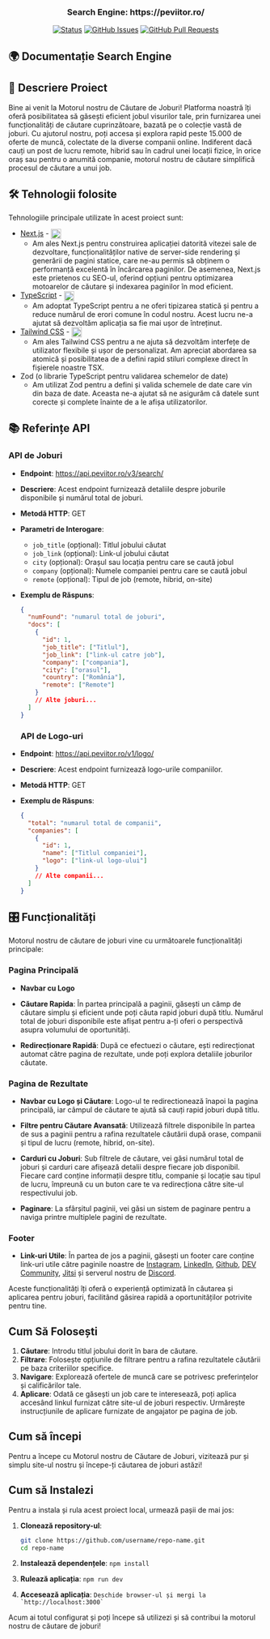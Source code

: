 <h3 align="center">Search Engine: https://peviitor.ro/</h3>

<div align="center">
   
  [![Status](https://img.shields.io/badge/status-active-success.svg)]() 
  [![GitHub Issues](https://img.shields.io/github/issues/peviitor-ro/search-engine.svg)](https://github.com/peviitor-ro/search-engine/issues)
  [![GitHub Pull Requests](https://img.shields.io/github/issues-pr/peviitor-ro/search-engine.svg)](https://github.com/peviitor-ro/search-engine/pulls)
  
</div>

## 🌍 Documentație Search Engine

## 📄 Descriere Proiect

Bine ai venit la Motorul nostru de Căutare de Joburi! Platforma noastră îți oferă posibilitatea să găsești eficient jobul visurilor tale, prin furnizarea unei funcționalități de căutare cuprinzătoare, bazată pe o colecție vastă de joburi. Cu ajutorul nostru, poți accesa și explora rapid peste 15.000 de oferte de muncă, colectate de la diverse companii online. Indiferent dacă cauți un post de lucru remote, hibrid sau în cadrul unei locații fizice, în orice oraș sau pentru o anumită companie, motorul nostru de căutare simplifică procesul de căutare a unui job.

## 🛠️ Tehnologii folosite

Tehnologiile principale utilizate în acest proiect sunt:

- [Next.js](https://nextjs.org/) - <img align="center" src="https://cdn.jsdelivr.net/gh/devicons/devicon@latest/icons/nextjs/nextjs-original.svg" alt="nextjs" width="20"/>
  - Am ales Next.js pentru construirea aplicației datorită vitezei sale de dezvoltare, funcționalităților native de server-side rendering și generării de pagini statice, care ne-au permis să obținem o performanță excelentă în încărcarea paginilor. De asemenea, Next.js este prietenos cu SEO-ul, oferind opțiuni pentru optimizarea motoarelor de căutare și indexarea paginilor în mod eficient.
- [TypeScript](https://www.typescriptlang.org/) - <img align="center" src="https://cdn.jsdelivr.net/gh/devicons/devicon@latest/icons/typescript/typescript-original.svg" alt="typescript" width="20"/>
  - Am adoptat TypeScript pentru a ne oferi tipizarea statică și pentru a reduce numărul de erori comune în codul nostru. Acest lucru ne-a ajutat să dezvoltăm aplicația sa fie mai ușor de întreținut.
- [Tailwind CSS](https://tailwindcss.com/) - <img align="center" src="https://cdn.jsdelivr.net/gh/devicons/devicon@latest/icons/tailwindcss/tailwindcss-original.svg" alt="tailwind" width="20"/>
  - Am ales Tailwind CSS pentru a ne ajuta să dezvoltăm interfețe de utilizator flexibile și ușor de personalizat. Am apreciat abordarea sa atomică și posibilitatea de a defini rapid stiluri complexe direct în fișierele noastre TSX.
- Zod (o librarie TypeScript pentru validarea schemelor de date)
  - Am utilizat Zod pentru a defini și valida schemele de date care vin din baza de date. Aceasta ne-a ajutat să ne asigurăm că datele sunt corecte și complete înainte de a le afișa utilizatorilor.

## 📚 Referințe API

### API de Joburi

- **Endpoint**: https://api.peviitor.ro/v3/search/
- **Descriere**: Acest endpoint furnizează detaliile despre joburile disponibile și numărul total de joburi.
- **Metodă HTTP**: GET
- **Parametri de Interogare**:
  - `job_title` (opțional): Titlul jobului căutat
  - `job_link` (opțional): Link-ul jobului căutat
  - `city` (opțional): Orașul sau locația pentru care se caută jobul
  - `company` (opțional): Numele companiei pentru care se caută jobul
  - `remote` (opțional): Tipul de job (remote, hibrid, on-site)
- **Exemplu de Răspuns**:

  ```json
  {
    "numFound": "numarul total de joburi",
    "docs": [
      {
        "id": 1,
        "job_title": ["Titlul"],
        "job_link": ["link-ul catre job"],
        "company": ["compania"],
        "city": ["orasul"],
        "country": ["România"],
        "remote": ["Remote"]
      }
      // Alte joburi...
    ]
  }
  ```

  ### API de Logo-uri

- **Endpoint**: https://api.peviitor.ro/v1/logo/
- **Descriere**: Acest endpoint furnizează logo-urile companiilor.
- **Metodă HTTP**: GET
- **Exemplu de Răspuns**:

  ```json
  {
    "total": "numarul total de companii",
    "companies": [
      {
        "id": 1,
        "name": ["Titlul companiei"],
        "logo": ["link-ul logo-ului"]
      }
      // Alte companii...
    ]
  }
  ```

## 🎛️ Funcționalități

Motorul nostru de căutare de joburi vine cu următoarele funcționalități principale:

### Pagina Principală

- **Navbar cu Logo**

- **Căutare Rapida**: În partea principală a paginii, găsești un câmp de căutare simplu și eficient unde poți căuta rapid joburi după titlu. Numărul total de joburi disponibile este afișat pentru a-ți oferi o perspectivă asupra volumului de oportunități.

- **Redirecționare Rapidă**: După ce efectuezi o căutare, ești redirecționat automat către pagina de rezultate, unde poți explora detaliile joburilor căutate.

### Pagina de Rezultate

- **Navbar cu Logo și Căutare**: Logo-ul te redirectionează înapoi la pagina principală, iar câmpul de căutare te ajută să cauți rapid joburi după titlu.

- **Filtre pentru Căutare Avansată**: Utilizează filtrele disponibile în partea de sus a paginii pentru a rafina rezultatele căutării după orase, companii și tipul de lucru (remote, hibrid, on-site).

- **Carduri cu Joburi**: Sub filtrele de căutare, vei găsi numărul total de joburi și carduri care afișează detalii despre fiecare job disponibil. Fiecare card conține informații despre titlu, companie și locație sau tipul de lucru, împreună cu un buton care te va redirecționa către site-ul respectivului job.

- **Paginare**: La sfârșitul paginii, vei găsi un sistem de paginare pentru a naviga printre multiplele pagini de rezultate.

### Footer

- **Link-uri Utile**: În partea de jos a paginii, găsești un footer care conține link-uri utile către paginile noastre de [Instagram](https://www.instagram.com/peviitor.ro/?igsh=MTUzZzkxbTZnMjJyOQ%3D%3D), [LinkedIn](https://www.linkedin.com/company/asociatia-oportunitati-si-cariere/mycompany/), [Github](https://github.com/peviitor-ro/search-engine/issues), [DEV Community](https://dev.to/t/peviitor), [Jitsi](https://meet.jit.si/PEVIITOR.RO) și serverul nostru de [Discord](https://discord.com/invite/t2aEdmR52a).

Aceste funcționalități îți oferă o experiență optimizată în căutarea și aplicarea pentru joburi, facilitând găsirea rapidă a oportunităților potrivite pentru tine.

## Cum Să Folosești

1. **Căutare**: Introdu titlul jobului dorit în bara de căutare.
2. **Filtrare**: Folosește opțiunile de filtrare pentru a rafina rezultatele căutării pe baza criteriilor specifice.
3. **Navigare**: Explorează ofertele de muncă care se potrivesc preferințelor și calificărilor tale.
4. **Aplicare**: Odată ce găsești un job care te interesează, poți aplica accesând linkul furnizat către site-ul de joburi respectiv. Urmărește instrucțiunile de aplicare furnizate de angajator pe pagina de job.

## Cum să începi

Pentru a începe cu Motorul nostru de Căutare de Joburi, vizitează pur și simplu site-ul nostru și începe-ți căutarea de joburi astăzi!

## Cum să Instalezi

Pentru a instala și rula acest proiect local, urmează pașii de mai jos:

1. **Clonează repository-ul**:

   ```bash
   git clone https://github.com/username/repo-name.git
   cd repo-name

   ```

2. **Instalează dependențele**:
    ``` npm install  ```

3. **Rulează aplicația**:
    ``` npm run dev  ```

4. **Accesează aplicația**:
    ``` Deschide browser-ul și mergi la `http://localhost:3000`  ```

Acum ai totul configurat și poți începe să utilizezi și să contribui la motorul nostru de căutare de joburi!
